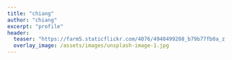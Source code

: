 ```yaml
---
title: "chiang"
author: "chiang"
excerpt: "profile"
header:
  teaser: "https://farm5.staticflickr.com/4076/4940499208_b79b77fb0a_z.jpg"
  overlay_image: /assets/images/unsplash-image-1.jpg
---
```


